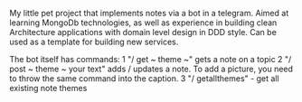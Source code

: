My little pet project that implements notes via a bot in a telegram. Aimed at learning MongoDb technologies, as well as experience in building clean Architecture applications with domain level design in DDD style.
Can be used as a template for building new services.

The bot itself has commands:
1 "/ get ~ theme ~" gets a note on a topic
2 "/ post ~ theme ~ your text" adds / updates a note. To add a picture, you need to throw the same command into the caption.
3 "/ getallthemes" - get all existing note themes
